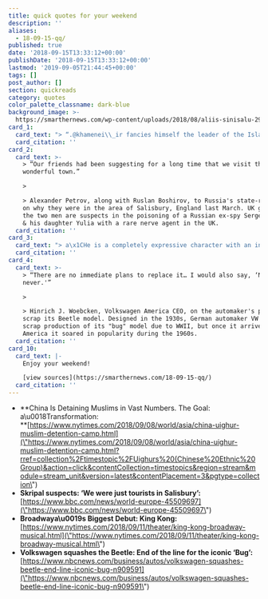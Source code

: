 ```yaml
---
title: quick quotes for your weekend
description: ''
aliases:
  - 18-09-15-qq/
published: true
date: '2018-09-15T13:33:12+00:00'
publishDate: '2018-09-15T13:33:12+00:00'
lastmod: '2019-09-05T21:44:45+00:00'
tags: []
post_author: []
section: quickreads
category: quotes
color_palette_classname: dark-blue
background_image: >-
  https://smarthernews.com/wp-content/uploads/2018/08/aliis-sinisalu-299299-unsplash-scaled.jpg
card_1:
  card_text: "> “.@khamenei\\_ir fancies himself the leader of the Islamic world, but his regime has been totally silent as Chinaa\x14the top buyer of #Irana\x19s oila\x14has persecuted and detained hundreds of thousands of its Muslim citizens.”\n> \n> Sec. of State Mike Pompeo addressing the leader of Iran in a tweet as the UN reports China holds at least 1 million Uighur Muslims in detention camps to reportedly get them to renounce Islam. China denies this practice."
  card_citation: ''
card_2:
  card_text: >-
    > “Our friends had been suggesting for a long time that we visit this
    wonderful town.”

    > 

    > Alexander Petrov, along with Ruslan Boshirov, to Russia's state-run RT TV
    on why they were in the area of Salisbury, England last March. UK gov't says
    the two men are suspects in the poisoning of a Russian ex-spy Sergei Skripal
    & his daughter Yulia with a rare nerve agent in the UK.
  card_citation: ''
card_3:
  card_text: "> a\x1CHe is a completely expressive character with an incredibly wide range of emotions, and Ia\x19ve had to step up my game to compete.”\n> \n> Christiani Pitts, actress, on her starring role with a 20 foot tall, 2,000 pound puppet in the Broadway show \"King Kong\" expected this Fall. It takes 14 performers to operate the massive King Kong puppet."
  card_citation: ''
card_4:
  card_text: >-
    > “There are no immediate plans to replace it… I would also say, ‘Never say
    never.'”

    > 

    > Hinrich J. Woebcken, Volkswagen America CEO, on the automaker's plans to
    scrap its Beetle model. Designed in the 1930s, German automaker VW had to
    scrap production of its "bug" model due to WWII, but once it arrived in
    America it soared in popularity during the 1960s.
  card_citation: ''
card_10:
  card_text: |-
    Enjoy your weekend!

    [view sources](https://smarthernews.com/18-09-15-qq/)
  card_citation: ''
---
```

*   **China Is Detaining Muslims in Vast Numbers. The Goal: a\\u0018Transformation:  
    **[https://www.nytimes.com/2018/09/08/world/asia/china-uighur-muslim-detention-camp.html](\"https://www.nytimes.com/2018/09/08/world/asia/china-uighur-muslim-detention-camp.html?rref=collection%2Ftimestopic%2FUighurs%20(Chinese%20Ethnic%20Group)&action=click&contentCollection=timestopics&region=stream&module=stream_unit&version=latest&contentPlacement=3&pgtype=collection\")
*   **Skripal suspects: ‘We were just tourists in Salisbury’:**  
    [https://www.bbc.com/news/world-europe-45509697](\"https://www.bbc.com/news/world-europe-45509697\")
*   **Broadwaya\\u0019s Biggest Debut: King Kong:**  
    [https://www.nytimes.com/2018/09/11/theater/king-kong-broadway-musical.html](\"https://www.nytimes.com/2018/09/11/theater/king-kong-broadway-musical.html\")
*   **Volkswagen squashes the Beetle: End of the line for the iconic ‘Bug’:**  
    [https://www.nbcnews.com/business/autos/volkswagen-squashes-beetle-end-line-iconic-bug-n909591](\"https://www.nbcnews.com/business/autos/volkswagen-squashes-beetle-end-line-iconic-bug-n909591\")